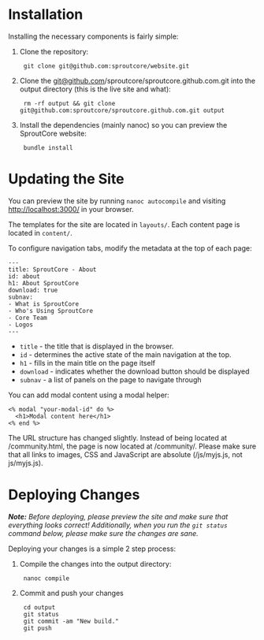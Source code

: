 # Installation

Installing the necessary components is fairly simple:

1. Clone the repository:

        git clone git@github.com:sproutcore/website.git

1. Clone the git@github.com/sproutcore/sproutcore.github.com.git into the output
directory (this is the live site and what):

        rm -rf output && git clone git@github.com:sproutcore/sproutcore.github.com.git output

1. Install the dependencies (mainly nanoc) so you can preview the SproutCore website:

        bundle install

# Updating the Site

You can preview the site by running `nanoc autocompile` and visiting
[http://localhost:3000/](http://localhost:3000/) in your browser.

The templates for the site are located in `layouts/`. Each content page is
located in `content/`.

To configure navigation tabs, modify the metadata at the top of each page:

    ---
    title: SproutCore - About
    id: about
    h1: About SproutCore
    download: true
    subnav:
    - What is SproutCore
    - Who's Using SproutCore
    - Core Team
    - Logos
    ---

* `title` - the title that is displayed in the browser.
* `id` - determines the active state of the main navigation at the top.
* `h1` - fills in the main title on the page itself
* `download` - indicates whether the download button should be displayed
* `subnav` - a list of panels on the page to navigate through

You can add modal content using a modal helper:

    <% modal "your-modal-id" do %>
      <h1>Modal content here</h1>
    <% end %>

The URL structure has changed slightly. Instead of being located at /community.html,
the page is now located at /community/. Please make sure that all links to images, CSS
and JavaScript are absolute (/js/myjs.js, not js/myjs.js).

# Deploying Changes

_**Note:** Before deploying, please preview the site and make sure that everything looks
correct! Additionally, when you run the `git status` command below, please make sure the
changes are sane._

Deploying your changes is a simple 2 step process:

1. Compile the changes into the output directory:

        nanoc compile

1. Commit and push your changes

        cd output
        git status
        git commit -am "New build."
        git push
